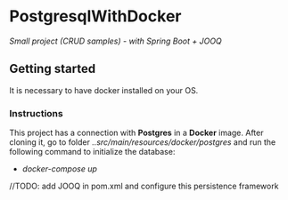 # PostgresqlWithDocker
*Small project (CRUD samples) - with Spring Boot + JOOQ*

## Getting started

It is necessary to have docker installed on your OS.

### Instructions

This project has a connection with **Postgres** in a **Docker** image.
After cloning it, go to folder *..src/main/resources/docker/postgres* and run the following command to initialize the database:
* *docker-compose up*

//TODO: add JOOQ in pom.xml and configure this persistence framework
